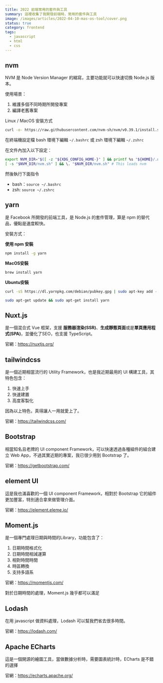 ```yaml
---
title: 2022 前端常用的套件與工具
summary: 這裡收集了我開發前端時，常用的套件與工具
image: /images/articles/2022-04-10-mas-os-tool/cover.png
status: true
category: frontend
tags:
  - javascript
  - html
  - css
---
```


## nvm

NVM 是 Node Version Manager 的縮寫，主要功能就可以快速切換 Node.js 版本。

使用場景：

1. 維護多個不同時期所開發專案
2. 編譯老舊專案

Linux / MacOS 安裝方式

```bash
curl -o- https://raw.githubusercontent.com/nvm-sh/nvm/v0.39.1/install.sh | bash
```

在終端機設定檔 bash 環境下編輯 `~/.bashrc` 或 zsh 環境下編輯 `~/.zshrc`

在文件內加入以下設定：

```bash
export NVM_DIR="$([ -z "${XDG_CONFIG_HOME-}" ] && printf %s "${HOME}/.nvm" || printf %s "${XDG_CONFIG_HOME}/nvm")"
[ -s "$NVM_DIR/nvm.sh" ] && \. "$NVM_DIR/nvm.sh" # This loads nvm
```
然後執行下面指令

- bash：`source ~/.bashrc`
- zsh: `source ~/.zshrc`

## yarn

是 Facebook 所開發的前端工具，是 Node.js 的套件管理，算是 npm 的替代品，優點是速度較快。

安裝方式：

**使用 npm 安裝**
```bash
npm install -g yarn
```
**MacOS安裝**

```bash
brew install yarn
```

**Ubuntu安裝**

```bash
curl -sS https://dl.yarnpkg.com/debian/pubkey.gpg | sudo apt-key add -  

sudo apt-get update && sudo apt-get install yarn 
```

## Nuxt.js

是一個混合式 Vue 框架，支援 **服務器渲染(SSR)**、**生成靜態頁面**或是**單頁應用程式(SPA)**，並優化了SEO，也支援 TypeScript。

官網：https://nuxtjs.org/


## tailwindcss

是一個近期相當流行的 Utility Framework，也是我近期最用的 UI 構建工具，其特色包含：

1. 快速上手
2. 快速建置
3. 高度客製化

因為以上特色，真得讓人一用就愛上了。

官網：https://tailwindcss.com/

## Bootstrap

相當知名且老牌的 UI component Framework，可以快速透過各種組件的組合建立 Web App，不過其實近期的專案，我已很少用到 Bootstrap 了。

官網：https://getbootstrap.com/

## element UI

這是我也滿喜歡的一個 UI component Framework，相對於 Bootstrap 它的組件更加豐富，特別適合拿來做管理介面。

官網：https://element.eleme.io/

## Moment.js

是一個專門處理日期與時間的Library，功能包含了：

1. 日期時間格式化
2. 日期時間相減運算
3. 相對時間時間
4. 時區轉換
5. 支持多語系

官網：https://momentjs.com/

對於日期時間的處理，Moment.js 幾乎都可以滿足

## Lodash

在用 javascript 做資料處理，Lodash 可以幫我們省去很多時間。

官網：https://lodash.com/

## Apache ECharts

這是一個開源的繪圖工具，當做數據分析時，需要圖表統計時，ECharts 是不錯的選擇

官網：https://echarts.apache.org/
